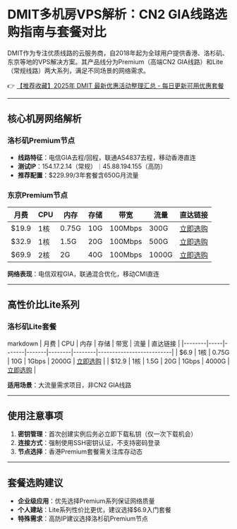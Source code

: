 # DMIT多机房VPS解析：CN2 GIA线路选购指南与套餐对比

DMIT作为专注优质线路的云服务商，自2018年起为全球用户提供香港、洛杉矶、东京等地的VPS解决方案。其产品线分为Premium（高端CN2 GIA线路）和Lite（常规线路）两大系列，满足不同场景的网络需求。

👉 [【推荐收藏】2025年 DMIT 最新优惠活动整理汇总 - 每日更新可用优惠套餐](https://bit.ly/dmit_coupon)

---

## 核心机房网络解析

### 洛杉矶Premium节点
- **线路特征**：电信GIA去程/回程，联通AS4837去程，移动香港直连
- **测试IP**：154.17.2.14（常规）｜45.88.194.155（高防）
- **推荐配置**：$229.99/3年套餐含650G月流量

### 东京Premium节点
| 月费   | CPU | 内存  | 存储  | 带宽   | 流量  | 直达链接                  |
|--------|-----|-------|-------|--------|-------|--------------------------|
| $19.9  | 1核 | 0.75G | 10G   | 100Mbps| 300G  | [立即选购](https://bit.ly/dmit_coupon) |
| $32.9  | 1核 | 1.5G  | 20G   | 100Mbps| 500G  | [立即选购](https://bit.ly/dmit_coupon) |
| $69.9  | 2核 | 2G    | 40G   | 100Mbps| 1000G | [立即选购](https://bit.ly/dmit_coupon) |

**网络表现**：电信双程GIA，联通混合优化，移动CMI直连

---

## 高性价比Lite系列

### 洛杉矶Lite套餐
markdown
| 月费   | CPU | 内存  | 存储  | 带宽   | 流量   | 直达链接                  |
|--------|-----|-------|-------|--------|--------|--------------------------|
| $6.9   | 1核 | 0.75G | 10G   | 1Gbps  | 2000G  | [立即选购](https://bit.ly/dmit_coupon) |
| $12.9  | 1核 | 1.5G  | 20G   | 1Gbps  | 4000G  | [立即选购](https://bit.ly/dmit_coupon) |

**适用场景**：大流量需求项目，非CN2 GIA线路

---

## 使用注意事项
1. **密钥管理**：首次创建实例后务必立即下载私钥（仅一次下载机会）
2. **连接方式**：强制使用SSH密钥认证，不支持密码登录
3. **节点选择**：香港Premium套餐需关注库存动态

---

## 套餐选购建议
- **企业级应用**：优先选择Premium系列保证网络质量
- **个人建站**：Lite系列性价比更优，建议选择$6.9入门套餐
- **特殊需求**：高防IP建议选择洛杉矶Premium节点